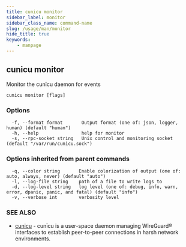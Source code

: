 ```yaml
---
title: cunicu monitor
sidebar_label: monitor
sidebar_class_name: command-name
slug: /usage/man/monitor
hide_title: true
keywords:
    - manpage
---
```


## cunicu monitor

Monitor the cunīcu daemon for events

```
cunicu monitor [flags]
```

### Options

```
  -f, --format format       Output format (one of: json, logger, human) (default "human")
  -h, --help                help for monitor
  -s, --rpc-socket string   Unix control and monitoring socket (default "/var/run/cunicu.sock")
```

### Options inherited from parent commands

```
  -q, --color string       Enable colorization of output (one of: auto, always, never) (default "auto")
  -l, --log-file string    path of a file to write logs to
  -d, --log-level string   log level (one of: debug, info, warn, error, dpanic, panic, and fatal) (default "info")
  -v, --verbose int        verbosity level
```

### SEE ALSO

* [cunicu](cunicu.md)	 - cunīcu is a user-space daemon managing WireGuard® interfaces to establish peer-to-peer connections in harsh network environments.

